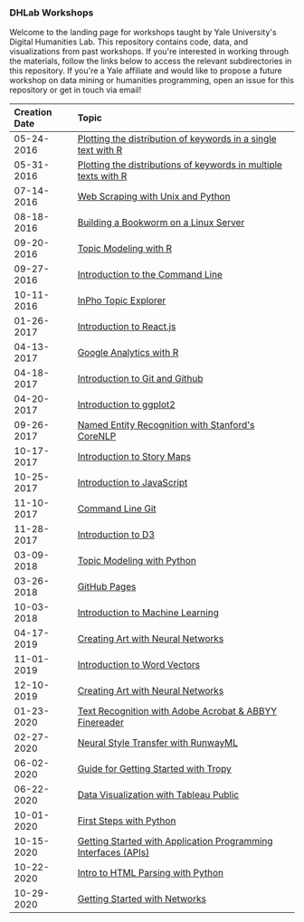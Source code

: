 <!--[![Stories in Ready](https://badge.waffle.io/YaleDHLab/lab-workshops.png?label=ready&title=Ready)](https://waffle.io/YaleDHLab/lab-workshops)-->

### DHLab Workshops

Welcome to the landing page for workshops taught by Yale University's Digital Humanities Lab. This repository contains code, data, and visualizations from past workshops. If you're interested in working through the materials, follow the links below to access the relevant subdirectories in this repository. If you're a Yale affiliate and would like to propose a future workshop on data mining or humanities programming, open an issue for this repository or get in touch via email!

Creation Date | Topic |
:-------------- |:-------------
05-24-2016 | [Plotting the distribution of keywords in a single text with R](https://github.com/YaleDHLab/lab-workshops/tree/master/greek-text-analysis/single-text)
05-31-2016 | [Plotting the distributions of keywords in multiple texts with R](https://github.com/YaleDHLab/lab-workshops/tree/master/greek-text-analysis/multiple-texts)
07-14-2016 | [Web Scraping with Unix and Python](https://github.com/YaleDHLab/lab-workshops/tree/master/web-scraping)
08-18-2016 | [Building a Bookworm on a Linux Server](https://github.com/YaleDHLab/lab-workshops/tree/master/bookworm)
09-20-2016 | [Topic Modeling with R](https://github.com/YaleDHLab/lab-workshops/tree/master/rstudio-dfrtopics)
09-27-2016 | [Introduction to the Command Line](https://github.com/YaleDHLab/lab-workshops/tree/master/command-line)
10-11-2016 | [InPho Topic Explorer](https://github.com/YaleDHLab/lab-workshops/tree/master/inpho-topic-explorer)
01-26-2017 | [Introduction to React.js](https://github.com/YaleDHLab/lab-workshops/tree/master/react)
04-13-2017 | [Google Analytics with R](https://github.com/YaleDHLab/lab-workshops/tree/master/google-analytics)
04-18-2017 | [Introduction to Git and Github](https://github.com/YaleDHLab/lab-workshops/tree/master/intro-to-git)
04-20-2017 | [Introduction to ggplot2](https://github.com/YaleDHLab/lab-workshops/tree/master/intro-to-ggplot)
09-26-2017 | [Named Entity Recognition with Stanford's CoreNLP](https://github.com/YaleDHLab/lab-workshops/tree/master/named-entity-recognition)
10-17-2017 | [Introduction to Story Maps](https://github.com/YaleDHLab/lab-workshops/blob/master/story-maps)
10-25-2017 | [Introduction to JavaScript](https://github.com/YaleDHLab/lab-workshops/blob/master/intro-to-javascript)
11-10-2017 | [Command Line Git](https://github.com/YaleDHLab/lab-workshops/blob/master/command-line-git)
11-28-2017 | [Introduction to D3](https://github.com/YaleDHLab/lab-workshops/blob/master/intro-to-d3)
03-09-2018 | [Topic Modeling with Python](https://github.com/YaleDHLab/lab-workshops/blob/master/topic-modeling-python)
03-26-2018 | [GitHub Pages](https://github.com/YaleDHLab/lab-workshops/blob/master/github-pages/README.md)
10-03-2018 | [Introduction to Machine Learning](https://github.com/YaleDHLab/lab-workshops/blob/master/machine-learning)
04-17-2019 | [Creating Art with Neural Networks](https://github.com/YaleDHLab/lab-workshops/blob/master/generative-art/README.md)
11-01-2019 | [Introduction to Word Vectors](https://github.com/YaleDHLab/lab-workshops/tree/master/word-vectors)
12-10-2019 | [Creating Art with Neural Networks](https://github.com/YaleDHLab/lab-workshops/blob/master/generative-art/README.md)
01-23-2020 | [Text Recognition with Adobe Acrobat & ABBYY Finereader](https://joshuadull.github.io/Text-Recognition-Introduction/)
02-27-2020 | [Neural Style Transfer with RunwayML](https://github.com/YaleDHLab/lab-workshops/tree/master/neural-style-transfer)
06-02-2020 | [Guide for Getting Started with Tropy](https://github.com/YaleDHLab/lab-workshops/blob/master/portable-tropy/README.md)
06-22-2020 | [Data Visualization with Tableau Public](https://github.com/YaleDHLab/lab-workshops/blob/master/tableau/README.md)
10-01-2020 | [First Steps with Python](https://github.com/YaleDHLab/lab-workshops/tree/master/first-steps-with-python)
10-15-2020 | [Getting Started with Application Programming Interfaces (APIs)](https://colab.research.google.com/drive/1R7hckc1-Rm34zFlUBg0-pKWF3zOawYS0?usp=sharing)
10-22-2020 | [Intro to HTML Parsing with Python](https://colab.research.google.com/drive/1r3SJQbE0NFcyl6GkVK3IvajXoAt_3lsF?usp=sharing)
10-29-2020 | [Getting Started with Networks](https://github.com/YaleDHLab/lab-workshops/tree/master/networks)
